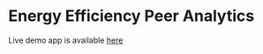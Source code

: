# Energy Efficiency Peer Analytics

Live demo app is available [here](https://energy-efficiency-peer-report.streamlitapp.com/)
